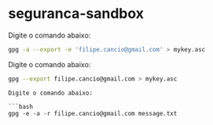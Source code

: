 # seguranca-sandbox

Digite o comando abaixo:

```bash
gpg -a --export -e 'filipe.cancio@gmail.com' > mykey.asc
```
Digite o comando abaixo:

```bash
gpg --export filipe.cancio@gmail.com > mykey.asc
```
```
Digite o comando abaixo:

```bash
gpg -e -a -r filipe.cancio@gmail.com message.txt
```
